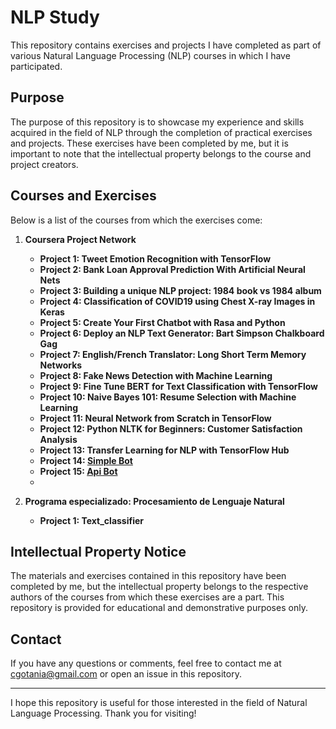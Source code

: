 # NLP Study

This repository contains exercises and projects I have completed as part of various Natural Language Processing (NLP) courses in which I have participated.

## Purpose

The purpose of this repository is to showcase my experience and skills acquired in the field of NLP through the completion of practical exercises and projects. These exercises have been completed by me, but it is important to note that the intellectual property belongs to the course and project creators.

## Courses and Exercises

Below is a list of the courses from which the exercises come:

1. **Coursera Project Network**
   - **Project 1: Tweet Emotion Recognition with TensorFlow**
   - **Project 2: Bank Loan Approval Prediction With Artificial Neural Nets**
   - **Project 3: Building a unique NLP project: 1984 book vs 1984 album**
   - **Project 4: Classification of COVID19 using Chest X-ray Images in Keras**
   - **Project 5: Create Your First Chatbot with Rasa and Python**
   - **Project 6: Deploy an NLP Text Generator: Bart Simpson Chalkboard Gag**
   - **Project 7: English/French Translator: Long Short Term Memory Networks**
   - **Project 8: Fake News Detection with Machine Learning**
   - **Project 9: Fine Tune BERT for Text Classification with TensorFlow**
   - **Project 10: Naive Bayes 101: Resume Selection with Machine Learning**
   - **Project 11: Neural Network from Scratch in TensorFlow**
   - **Project 12: Python NLTK for Beginners: Customer Satisfaction Analysis**
   - **Project 13: Transfer Learning for NLP with TensorFlow Hub**
   - **Project 14: <a href=https://github.com/tcows/nlp-simplebot>Simple Bot</a>**
   - **Project 15: <a href=https://github.com/tcows/nlp-apibot>Api Bot</a>**
   - 
     
2. **Programa especializado: Procesamiento de Lenguaje Natural**
   - **Project 1: Text_classifier**

## Intellectual Property Notice

The materials and exercises contained in this repository have been completed by me, but the intellectual property belongs to the respective authors of the courses from which these exercises are a part. This repository is provided for educational and demonstrative purposes only.

## Contact

If you have any questions or comments, feel free to contact me at cgotania@gmail.com or open an issue in this repository.

---

I hope this repository is useful for those interested in the field of Natural Language Processing. Thank you for visiting!


